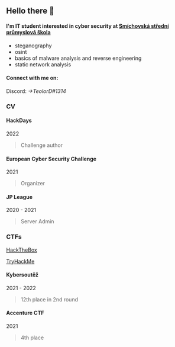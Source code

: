 ## Hello there 👋
#### I'm IT student interested in cyber security at [Smíchovská střední průmyslová škola][ssps]
  - steganography 
  - osint
  - basics of malware analysis and reverse engineering
  - static network analysis
  
#### Connect with me on: 

Discord: *->TeolorD#1314*

### CV

#### HackDays
2022

> Challenge author

#### European Cyber Security Challenge
2021

> Organizer 

#### JP League
2020 - 2021

> Server Admin

### CTFs

[HackTheBox]

[TryHackMe]

#### Kybersoutěž
2021 - 2022

> 12th place in 2nd round

#### Accenture CTF
2021

> 4th place

<!--
**teolord/teolord** is a ✨ _special_ ✨ repository because its `README.md` (this file) appears on your GitHub profile.

Here are some ideas to get you started:

- 🔭 I’m currently working on ...
- 🌱 I’m currently learning ...
- 👯 I’m looking to collaborate on ...
- 🤔 I’m looking for help with ...
- 💬 Ask me about ...
- 📫 How to reach me: ...
- 😄 Pronouns: ...
- ⚡ Fun fact: ...
-->


[ssps]: https://www.ssps.cz/
[HackTheBox]: https://app.hackthebox.com/users/550708
[TryHackMe]: https://tryhackme.com/p/TeolorD
